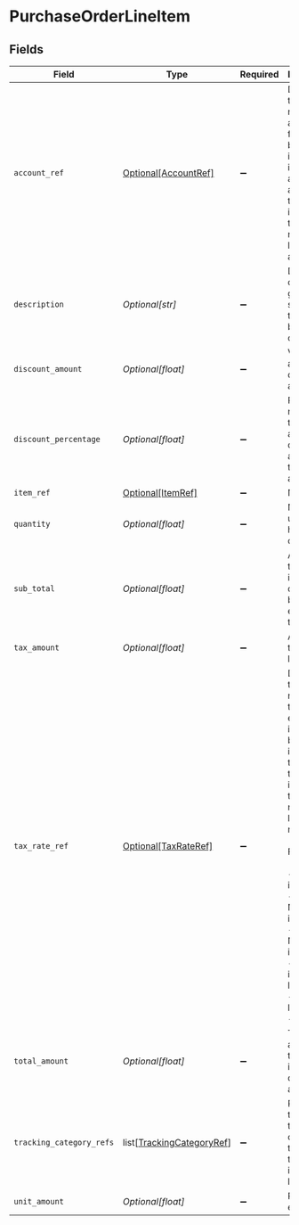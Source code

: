 # PurchaseOrderLineItem


## Fields

| Field                                                                                                                                                                                                                                                                                               | Type                                                                                                                                                                                                                                                                                                | Required                                                                                                                                                                                                                                                                                            | Description                                                                                                                                                                                                                                                                                         |
| --------------------------------------------------------------------------------------------------------------------------------------------------------------------------------------------------------------------------------------------------------------------------------------------------- | --------------------------------------------------------------------------------------------------------------------------------------------------------------------------------------------------------------------------------------------------------------------------------------------------- | --------------------------------------------------------------------------------------------------------------------------------------------------------------------------------------------------------------------------------------------------------------------------------------------------- | --------------------------------------------------------------------------------------------------------------------------------------------------------------------------------------------------------------------------------------------------------------------------------------------------- |
| `account_ref`                                                                                                                                                                                                                                                                                       | [Optional[AccountRef]](../../models/shared/accountref.md)                                                                                                                                                                                                                                           | :heavy_minus_sign:                                                                                                                                                                                                                                                                                  | Data types that reference an account, for example bill and invoice line items, use an accountRef that includes the ID and name of the linked account.                                                                                                                                               |
| `description`                                                                                                                                                                                                                                                                                       | *Optional[str]*                                                                                                                                                                                                                                                                                     | :heavy_minus_sign:                                                                                                                                                                                                                                                                                  | Description of the goods / services that have been ordered.                                                                                                                                                                                                                                         |
| `discount_amount`                                                                                                                                                                                                                                                                                   | *Optional[float]*                                                                                                                                                                                                                                                                                   | :heavy_minus_sign:                                                                                                                                                                                                                                                                                  | Value of any discounts applied.                                                                                                                                                                                                                                                                     |
| `discount_percentage`                                                                                                                                                                                                                                                                               | *Optional[float]*                                                                                                                                                                                                                                                                                   | :heavy_minus_sign:                                                                                                                                                                                                                                                                                  | Percentage rate (from 0 to 100) of any discounts applied to the unit amount.                                                                                                                                                                                                                        |
| `item_ref`                                                                                                                                                                                                                                                                                          | [Optional[ItemRef]](../../models/shared/itemref.md)                                                                                                                                                                                                                                                 | :heavy_minus_sign:                                                                                                                                                                                                                                                                                  | N/A                                                                                                                                                                                                                                                                                                 |
| `quantity`                                                                                                                                                                                                                                                                                          | *Optional[float]*                                                                                                                                                                                                                                                                                   | :heavy_minus_sign:                                                                                                                                                                                                                                                                                  | Number of units that have been ordered.                                                                                                                                                                                                                                                             |
| `sub_total`                                                                                                                                                                                                                                                                                         | *Optional[float]*                                                                                                                                                                                                                                                                                   | :heavy_minus_sign:                                                                                                                                                                                                                                                                                  | Amount of the line, inclusive of discounts but exclusive of tax.                                                                                                                                                                                                                                    |
| `tax_amount`                                                                                                                                                                                                                                                                                        | *Optional[float]*                                                                                                                                                                                                                                                                                   | :heavy_minus_sign:                                                                                                                                                                                                                                                                                  | Amount of tax for the line.                                                                                                                                                                                                                                                                         |
| `tax_rate_ref`                                                                                                                                                                                                                                                                                      | [Optional[TaxRateRef]](../../models/shared/taxrateref.md)                                                                                                                                                                                                                                           | :heavy_minus_sign:                                                                                                                                                                                                                                                                                  | Data types that reference a tax rate, for example invoice and bill line items, use a taxRateRef that includes the ID and name of the linked tax rate.<br/><br/>Found on:<br/><br/>- Bill line items<br/>- Bill Credit Note line items<br/>- Credit Note line items<br/>- Direct incomes line items<br/>- Invoice line items<br/>- Items |
| `total_amount`                                                                                                                                                                                                                                                                                      | *Optional[float]*                                                                                                                                                                                                                                                                                   | :heavy_minus_sign:                                                                                                                                                                                                                                                                                  | Total amount of the line, inclusive of discounts and tax.                                                                                                                                                                                                                                           |
| `tracking_category_refs`                                                                                                                                                                                                                                                                            | list[[TrackingCategoryRef](../../models/shared/trackingcategoryref.md)]                                                                                                                                                                                                                             | :heavy_minus_sign:                                                                                                                                                                                                                                                                                  | Reference to the tracking categories to which the line item is linked.                                                                                                                                                                                                                              |
| `unit_amount`                                                                                                                                                                                                                                                                                       | *Optional[float]*                                                                                                                                                                                                                                                                                   | :heavy_minus_sign:                                                                                                                                                                                                                                                                                  | Price of each unit.                                                                                                                                                                                                                                                                                 |